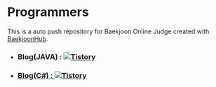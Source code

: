 # Programmers
This is a auto push repository for Baekjoon Online Judge created with [BaekjoonHub](https://github.com/BaekjoonHub/BaekjoonHub).


* ### Blog(JAVA) : <a href="https://organize1202.tistory.com/category/CODINGTEST/%EC%BD%94%EB%94%A9%20%EA%B8%B0%EC%B4%88%20%ED%8A%B8%EB%A0%88%EC%9D%B4%EB%8B%9D_java">![Tistory](https://img.shields.io/badge/Tistory-%23000000.svg?style=plastic&logo=tistory&logoColor=#000000)
* ### Blog(C#) : <a href="https://organize1202.tistory.com/category/CODINGTEST/%EC%BD%94%EB%94%A9%20%EA%B8%B0%EC%B4%88%20%ED%8A%B8%EB%A0%88%EC%9D%B4%EB%8B%9D_C%23">![Tistory](https://img.shields.io/badge/Tistory-%23000000.svg?style=plastic&logo=tistory&logoColor=#000000)
